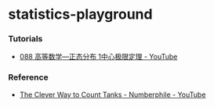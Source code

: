 statistics-playground
=====================
### Tutorials
- [088 高等数学—正态分布 1中心极限定理 - YouTube](https://www.youtube.com/watch?v=oNG6YuNKAJI)

### Reference
- [The Clever Way to Count Tanks - Numberphile - YouTube](https://www.youtube.com/watch?v=WLCwMRJBhuI)

